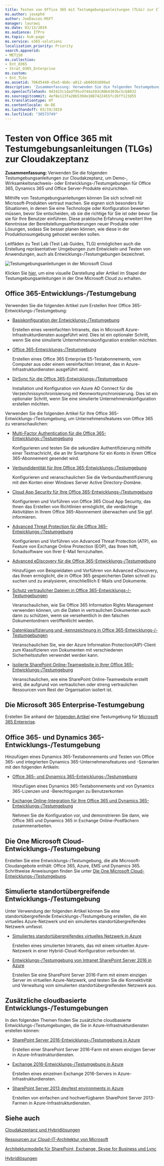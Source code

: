 ```yaml
---
title: Testen von Office 365 mit Testumgebungsanleitungen (TLGs) zur Cloudakzeptanz
ms.author: josephd
author: JoeDavies-MSFT
manager: laurawi
ms.date: 03/13/2019
ms.audience: ITPro
ms.topic: hub-page
ms.service: o365-solutions
localization_priority: Priority
search.appverid:
- MET150
ms.collection:
- Ent_O365
- Strat_O365_Enterprise
ms.custom:
- Ent_TLGs
ms.assetid: 706d5449-45e5-4b0c-a012-ab60501899ad
description: 'Zusammenfassung: Verwenden Sie die folgenden Testumgebungsanleitungen zur Cloudakzeptanz, um Demo-, Wirksamkeitsnachweis- oder Entwicklungs-/Testumgebungen für Office 365, Dynamics 365 und Office Server-Produkte einzurichten.'
ms.openlocfilehash: 9d3423c1dadf95cd744a393c08b4303bc5cb8832
ms.sourcegitcommit: 4ef8e113fa20b539de1087422455fc26ff123d55
ms.translationtype: HT
ms.contentlocale: de-DE
ms.lasthandoff: 03/19/2019
ms.locfileid: "30573749"
---
```

# <a name="test-office-365-with-cloud-adoption-test-lab-guides-tlgs"></a>Testen von Office 365 mit Testumgebungsanleitungen (TLGs) zur Cloudakzeptanz

 **Zusammenfassung:** Verwenden Sie die folgenden Testumgebungsanleitungen zur Cloudakzeptanz, um Demo-, Wirksamkeitsnachweis- oder Entwicklungs-/Testumgebungen für Office 365, Dynamics 365 und Office Server-Produkte einzurichten.
  
Mithilfe von Testumgebungsanleitungen können Sie sich schnell mit Microsoft-Produkten vertraut machen. Sie eignen sich besonders für Situationen, in denen Sie eine Technologie oder Konfiguration bewerten müssen, bevor Sie entscheiden, ob sie die richtige für Sie ist oder bevor Sie sie für Ihre Benutzer einführen. Diese praktische Erfahrung erweitert Ihre Kenntnisse der Bereitstellungsanforderungen neuer Produkte oder Lösungen, sodass Sie besser planen können, wie diese in der Produktionsumgebung gehostet werden sollen.
  
Leitfäden zu Test Lab (Test Lab Guides, TLG) ermöglichen auch die Erstellung repräsentativer Umgebungen zum Entwickeln und Testen von Anwendungen, auch als Entwicklungs-/Testumgebungen bezeichnet.
  
![Testumgebungsanleitungen in der Microsoft Cloud](media/24ad0d1b-3274-40fb-972a-b8188b7268d1.png)
  
Klicken Sie [hier](http://aka.ms/catlgstack), um eine visuelle Darstellung aller Artikel im Stapel der Testumgebungsanleitungen in der One Microsoft Cloud zu erhalten.
    
## <a name="office-365-devtest-environment"></a>Office 365-Entwicklungs-/Testumgebung

Verwenden Sie die folgenden Artikel zum Erstellen Ihrer Office 365-Entwicklungs-/Testumgebung:
  
- [Basiskonfiguration der Entwicklungs-/Testumgebung](base-configuration-dev-test-environment.md)
    
    Erstellen eines vereinfachten Intranets, das in Microsoft Azure-Infrastrukturdiensten ausgeführt wird. Dies ist ein optionaler Schritt, wenn Sie eine simulierte Unternehmenskonfiguration erstellen möchten.
    
- [Office 365-Entwicklungs-/Testumgebung](office-365-dev-test-environment.md)
    
    Erstellen eines Office 365 Enterprise E5-Testabonnements, vom Computer aus oder einem vereinfachten Intranet, das in Azure-Infrastrukturdiensten ausgeführt wird.
    
- [DirSync für die Office 365-Entwicklungs-/Testumgebung](dirsync-for-your-office-365-dev-test-environment.md)
    
    Installation und Konfiguration von Azure AD Connect für die Verzeichnissynchronisierung mit Kennwortsynchronisierung. Dies ist ein optionaler Schritt, wenn Sie eine simulierte Unternehmenskonfiguration erstellen möchten.
    
Verwenden Sie die folgenden Artikel für Ihre Office 365-Entwicklungs-/Testumgebung, um Unternehmensfeatures von Office 365 zu veranschaulichen:
  
- [Multi-Factor Authentication für die Office 365-Entwicklungs-/Testumgebung](multi-factor-authentication-for-your-office-365-dev-test-environment.md)
    
    Konfigurieren und testen Sie die sekundäre Authentifizierung mithilfe einer Textnachricht, die an Ihr Smartphone für ein Konto in Ihrem Office 365-Abonnement gesendet wird.
    
- [Verbundidentität für Ihre Office 365-Entwicklungs-/Testumgebung](federated-identity-for-your-office-365-dev-test-environment.md)
    
    Konfigurieren und veranschaulichen Sie die Verbundauthentifizierung mit den Konten einer Windows Server Active Directory-Domäne.
    
- [Cloud App Security für Ihre Office 365-Entwicklungs-/Testumgebung](cloud-app-security-for-your-office-365-dev-test-environment.md)
    
    Konfigurieren und Vorführen von Office 365 Cloud App Security, das Ihnen das Erstellen von Richtlinien ermöglicht, die verdächtige Aktivitäten in Ihrem Office 365-Abonnement überwachen und Sie ggf. informieren.
    
- [Advanced Threat Protection für die Office 365-Entwicklungs-/Testumgebung](advanced-threat-protection-for-your-office-365-dev-test-environment.md)
    
    Konfigurieren und Vorführen von Advanced Threat Protection (ATP), ein Feature von Exchange Online Protection (EOP), das Ihnen hilft, Schadsoftware von Ihrer E-Mail fernzuhalten.
    
- [Advanced eDiscovery für die Office 365-Entwicklungs-/Testumgebung](advanced-ediscovery-for-your-office-365-dev-test-environment.md)
    
    Hinzufügen von Beispieldaten und Vorführen von Advanced eDiscovery, das Ihnen ermöglicht, die in Office 365 gespeicherten Daten schnell zu suchen und zu analysieren, einschließlich E-Mails und Dokumente.
    
- [Schutz vertraulicher Dateien in Office 365-Entwicklungs-/-Testumgebungen](sensitive-file-protection-in-the-office-365-dev-test-environment.md)
    
    Veranschaulichen, wie Sie Office 365 Information Rights Management verwenden können, um die Daten in vertraulichen Dokumenten auch dann zu schützen, wenn sie versehentlich in den falschen Dokumentordnern veröffentlicht werden.
    
- [Datenklassifizierung und -kennzeichnung in Office 365-Entwicklungs-/-Testumgebungen](data-classification-and-labeling-in-the-office-365-dev-test-environment.md)
    
    Veranschaulichen Sie, wie der Azure Information Protection(AIP)-Client zum Klassifizieren von Dokumenten mit verschiedenen Sicherheitsstufen verwendet werden kann.
    
- [Isolierte SharePoint Online-Teamwebsite in Ihrer Office 365-Entwicklungs-/Testumgebung](isolated-sharepoint-online-team-site-dev-test-environment.md)
    
    Veranschaulichen, wie eine SharePoint Online-Teamwebsite erstellt wird, die aufgrund von vertraulichen oder streng vertraulichen Ressourcen vom Rest der Organisation isoliert ist.
    
## <a name="the-microsoft-365-enterprise-test-environment"></a>Die Microsoft 365 Enterprise-Testumgebung

Erstellen Sie anhand der [folgenden Artikel](https://docs.microsoft.com/microsoft-365/enterprise/m365-enterprise-test-lab-guides) eine Testumgebung für [Microsoft 365 Enterprise](https://docs.microsoft.com/microsoft-365-enterprise/).
 
    
## <a name="office-365-and-dynamics-365-devtest-environment"></a>Office 365- und Dynamics 365-Entwicklungs-/Testumgebung

Hinzufügen eines Dynamics 365-Testabonnements und Testen von Office 365- und integrierten Dynamics 365-Unternehmensfeatures und -Szenarien mit den folgenden Artikeln:
  
- [Office 365- und Dynamics 365-Entwicklungs-/Testumgebung](office-365-and-dynamics-365-dev-test-environment.md)
    
    Hinzufügen eines Dynamics 365-Testabonnements und von Dynamics 365-Lizenzen und -Berechtigungen zu Benutzerkonten
    
- [Exchange Online-Integration für Ihre Office 365 und Dynamics 365-Entwicklungs-/Testumgebung](exchange-online-integration-for-your-office-365-and-dynamics-365-dev-test-enviro.md)
    
    Nehmen Sie die Konfiguration vor, und demonstrieren Sie dann, wie Office 365 und Dynamics 365 in Exchange Online-Postfächern zusammenarbeiten.
    
## <a name="the-one-microsoft-cloud-devtest-environment"></a>Die One Microsoft Cloud-Entwicklungs-/Testumgebung

Erstellen Sie eine Entwicklungs-/Testumgebung, die alle Microsoft-Cloudangebote enthält: Office 365, Azure, EMS und Dynamics 365. Schrittweise Anweisungen finden Sie unter [Die One Microsoft Cloud-Entwicklungs-/Testumgebung](the-one-microsoft-cloud-dev-test-environment.md).
  
## <a name="simulated-cross-premises-devtest-environments"></a>Simulierte standortübergreifende Entwicklungs-/Testumgebung

Unter Verwendung der folgenden Artikel können Sie eine standortübergreifende Entwicklungs-/Testumgebung erstellen, die ein virtuelles Azure-Netzwerk und ein simuliertes standortübergreifendes Netzwerk umfasst.
  
- [Simuliertes standortübergreifendes virtuelles Netzwerk in Azure](simulated-cross-premises-virtual-network-in-azure.md)
    
    Erstellen eines simulierten Intranets, das mit einem virtuellen Azure-Netzwerk in einer Hybrid-Cloud-Konfiguration verbunden ist.
    
- [Entwicklungs-/Testumgebung von Intranet SharePoint Server 2016 in Azure](https://technet.microsoft.com/library/mt806351%28v=office.16%29.aspx)
    
    Erstellen Sie eine SharePoint Server 2016-Farm mit einem einzigen Server im virtuellen Azure-Netzwerk, und testen Sie die Konnektivität und Verwaltung vom simulierten standortübergreifenden Netzwerk aus.
    
## <a name="additional-cloud-based-devtest-environments"></a>Zusätzliche cloudbasierte Entwicklungs-/Testumgebungen

In den folgenden Themen finden Sie zusätzliche cloudbasierte Entwicklungs-/Testumgebungen, die Sie in Azure-Infrastrukturdiensten erstellen können:
  
- [SharePoint Server 2016-Entwicklungs-/Testumgebung in Azure](https://technet.microsoft.com/library/mt723354.aspx)
    
    Erstellen einer SharePoint Server 2016-Farm mit einem einzigen Server in Azure-Infrastrukturdiensten.
    
- [Exchange 2016-Entwicklungs-/Testumgebung in Azure](https://technet.microsoft.com/library/mt733070%28v=exchg.160%29.aspx)
    
    Erstellen eines einzelnen Exchange 2016-Servers in Azure-Infrastrukturdiensten.
    
- [SharePoint Server 2013 dev/test environments in Azure](http://technet.microsoft.com/library/165de4d5-8fe6-4fbb-a15b-39a8b0a0eb23.aspx)
    
    Erstellen von einfachen und hochverfügbaren SharePoint Server 2013-Farmen in Azure-Infrastrukturdiensten.
    
## <a name="see-also"></a>Siehe auch

[Cloudakzeptanz und Hybridlösungen](cloud-adoption-and-hybrid-solutions.md)
  
[Ressourcen zur Cloud-IT-Architektur von Microsoft](microsoft-cloud-it-architecture-resources.md)
  
[Architekturmodelle für SharePoint, Exchange, Skype for Business und Lync](architectural-models-for-sharepoint-exchange-skype-for-business-and-lync.md)
  
[Hybridlösungen](hybrid-solutions.md)


